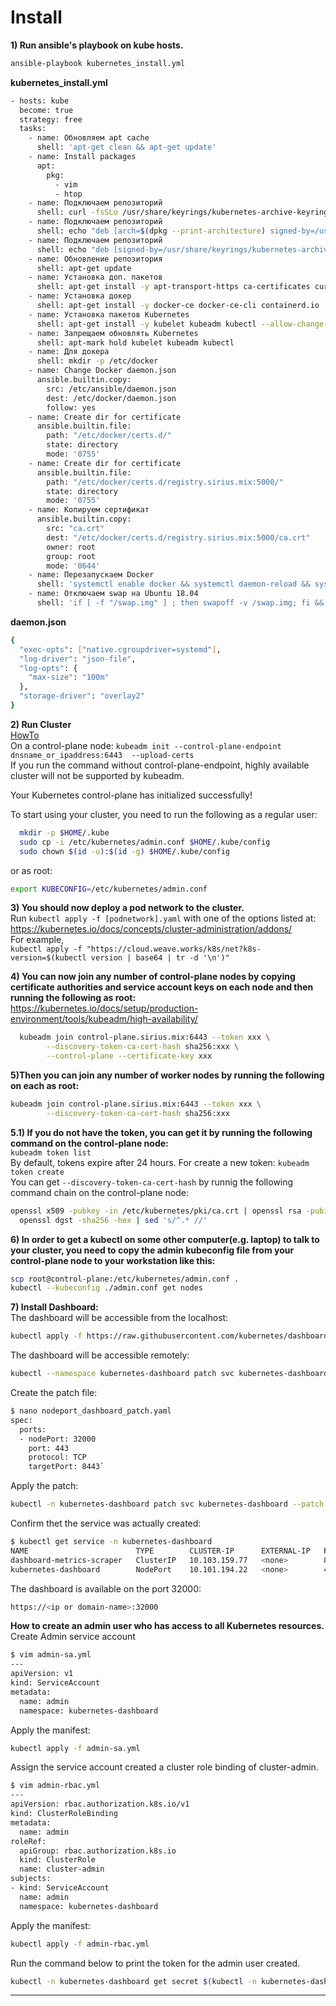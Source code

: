 # Install
**1) Run ansible's playbook on kube hosts.**
``` bash
ansible-playbook kubernetes_install.yml
```
**kubernetes_install.yml**
``` bash
- hosts: kube
  become: true
  strategy: free
  tasks:
    - name: Обновляем apt cache
      shell: 'apt-get clean && apt-get update'
    - name: Install packages
      apt: 
        pkg:
          - vim
          - htop
    - name: Подключаем репозиторий
      shell: curl -fsSLo /usr/share/keyrings/kubernetes-archive-keyring.gpg https://packages.cloud.google.com/apt/doc/apt-key.gpg
    - name: Подключаем репозиторий
      shell: echo "deb [arch=$(dpkg --print-architecture) signed-by=/usr/share/keyrings/docker-archive-keyring.gpg] https://download.docker.com/linux/ubuntu $(lsb_release -cs) stable" | sudo tee /etc/apt/sources.list.d/docker.list > /dev/null
    - name: Подключаем репозиторий
      shell: echo "deb [signed-by=/usr/share/keyrings/kubernetes-archive-keyring.gpg] https://apt.kubernetes.io/ kubernetes-xenial main" | sudo tee /etc/apt/sources.list.d/kubernetes.list
    - name: Обновление репозитория
      shell: apt-get update
    - name: Установка доп. пакетов
      shell: apt-get install -y apt-transport-https ca-certificates curl gnupg lsb-release
    - name: Установка докер
      shell: apt-get install -y docker-ce docker-ce-cli containerd.io
    - name: Установка пакетов Kubernetes
      shell: apt-get install -y kubelet kubeadm kubectl --allow-change-held-packages
    - name: Запрещаем обновлять Kubernetes
      shell: apt-mark hold kubelet kubeadm kubectl
    - name: Для докера
      shell: mkdir -p /etc/docker
    - name: Change Docker daemon.json
      ansible.builtin.copy:
        src: /etc/ansible/daemon.json
        dest: /etc/docker/daemon.json
        follow: yes
    - name: Create dir for certificate
      ansible.builtin.file:
        path: "/etc/docker/certs.d/"
        state: directory
        mode: '0755'
    - name: Create dir for certificate
      ansible.builtin.file:
        path: "/etc/docker/certs.d/registry.sirius.mix:5000/"
        state: directory
        mode: '0755'
    - name: Копируем сертификат
      ansible.builtin.copy:
        src: "ca.crt"
        dest: "/etc/docker/certs.d/registry.sirius.mix:5000/ca.crt"
        owner: root
        group: root
        mode: '0644'
    - name: Перезапускаем Docker
      shell: 'systemctl enable docker && systemctl daemon-reload && systemctl restart docker'
    - name: Отключаем swap на Ubuntu 18.04
      shell: 'if [ -f "/swap.img" ] ; then swapoff -v /swap.img; fi && sed -i /swap/d /etc/fstab && if [ -f "/swap.img" ] ; then rm /swap.img; fi'
```
**daemon.json**
``` bash
{ 
  "exec-opts": ["native.cgroupdriver=systemd"],  
  "log-driver": "json-file",  
  "log-opts": {  
    "max-size": "100m"  
  },  
  "storage-driver": "overlay2"  
}  
```

**2) Run Cluster**\
[HowTo](https://kubernetes.io/docs/setup/production-environment/tools/kubeadm/create-cluster-kubeadm/)  
On a control-plane node:
`kubeadm init --control-plane-endpoint dnsname_or_ipaddress:6443  --upload-certs`  
If you run the command without control-plane-endpoint, highly available cluster will not be supported by kubeadm.  

Your Kubernetes control-plane has initialized successfully!

To start using your cluster, you need to run the following as a regular user:
``` bash
  mkdir -p $HOME/.kube  
  sudo cp -i /etc/kubernetes/admin.conf $HOME/.kube/config  
  sudo chown $(id -u):$(id -g) $HOME/.kube/config  
```
or as root:
``` bash
export KUBECONFIG=/etc/kubernetes/admin.conf

```

**3) You should now deploy a pod network to the cluster.**  
Run `kubectl apply -f [podnetwork].yaml` with one of the options listed at:  
https://kubernetes.io/docs/concepts/cluster-administration/addons/  
For example,  
`kubectl apply -f "https://cloud.weave.works/k8s/net?k8s-version=$(kubectl version | base64 | tr -d '\n')"`

**4) You can now join any number of control-plane nodes by copying certificate authorities
and service account keys on each node and then running the following as root:**  
https://kubernetes.io/docs/setup/production-environment/tools/kubeadm/high-availability/
``` bash
  kubeadm join control-plane.sirius.mix:6443 --token xxx \
        --discovery-token-ca-cert-hash sha256:xxx \
        --control-plane --certificate-key xxx
```
**5)Then you can join any number of worker nodes by running the following on each as root:**  
``` bash
kubeadm join control-plane.sirius.mix:6443 --token xxx \
        --discovery-token-ca-cert-hash sha256:xxx 
```  
**5.1) If you do not have the token, you can get it by running the following command on the control-plane node:**  
`kubeadm token list`  
By default, tokens expire after 24 hours. For create a new token: `kubeadm token create`  
You can get `--discovery-token-ca-cert-hash` by runnig the following command chain on the control-plane node:  
``` bash 
openssl x509 -pubkey -in /etc/kubernetes/pki/ca.crt | openssl rsa -pubin -outform der 2>/dev/null | \
  openssl dgst -sha256 -hex | sed 's/^.* //'
```
**6) In order to get a kubectl on some other computer(e.g. laptop) to talk to your cluster, you need to copy the admin kubeconfig file
from your control-plane node to your workstation like this:**  
``` bash
scp root@control-plane:/etc/kubernetes/admin.conf .
kubectl --kubeconfig ./admin.conf get nodes

```
**7) Install Dashboard:**  
The dashboard will be accessible from the localhost:
``` bash
kubectl apply -f https://raw.githubusercontent.com/kubernetes/dashboard/master/aio/deploy/recommended.yaml  
```
The dashboard will be accessible remotely:  
``` bash
kubectl --namespace kubernetes-dashboard patch svc kubernetes-dashboard -p '{"spec": {"type": "NodePort"}}'`  
```
Create the patch file:  
``` bash
$ nano nodeport_dashboard_patch.yaml
spec:
  ports:
  - nodePort: 32000
    port: 443
    protocol: TCP
    targetPort: 8443`
```
Apply the patch:
``` bash
kubectl -n kubernetes-dashboard patch svc kubernetes-dashboard --patch "$(cat nodeport_dashboard_patch.yaml)"  
```
Confirm thet the service was actually created:
``` bash
$ kubectl get service -n kubernetes-dashboard  
NAME                        TYPE        CLUSTER-IP      EXTERNAL-IP   PORT(S)         AGE
dashboard-metrics-scraper   ClusterIP   10.103.159.77   <none>        8000/TCP        8m40s
kubernetes-dashboard        NodePort    10.101.194.22   <none>        443:32000/TCP   8m40s
```
The dashboard is available on the port 32000:
``` bash
https://<ip or domain-name>:32000
```
**How to create an admin user who has access to all Kubernetes resources.**  
Create Admin service account
``` bash
$ vim admin-sa.yml
---
apiVersion: v1
kind: ServiceAccount
metadata:
  name: admin
  namespace: kubernetes-dashboard
```
Apply the manifest:  
``` bash
kubectl apply -f admin-sa.yml
```
Assign the service account created a cluster role binding of cluster-admin.  
``` bash
$ vim admin-rbac.yml
---
apiVersion: rbac.authorization.k8s.io/v1
kind: ClusterRoleBinding
metadata:
  name: admin
roleRef:
  apiGroup: rbac.authorization.k8s.io
  kind: ClusterRole
  name: cluster-admin
subjects:
- kind: ServiceAccount
  name: admin
  namespace: kubernetes-dashboard
```
Apply the manifest:  
``` bash
kubectl apply -f admin-rbac.yml
```
Run the command below to print the token for the admin user created.
``` bash
kubectl -n kubernetes-dashboard get secret $(kubectl -n kubernetes-dashboard get sa/admin -o jsonpath="{.secrets[0].name}") -o go-template="{{.data.token | base64decode}}"
```
***
